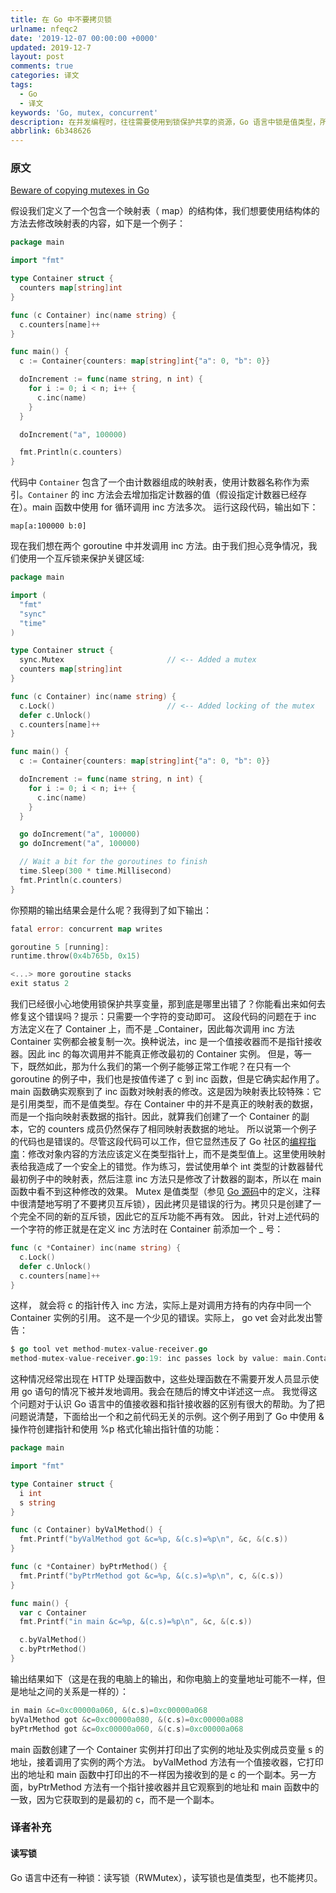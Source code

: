 ```yaml
---
title: 在 Go 中不要拷贝锁
urlname: nfeqc2
date: '2019-12-07 00:00:00 +0000'
updated: 2019-12-7
layout: post
comments: true
categories: 译文
tags:
  - Go
  - 译文
keywords: 'Go, mutex, concurrent'
description: 在并发编程时，往往需要使用到锁保护共享的资源，Go 语言中锁是值类型，所以拷贝会失去作用。
abbrlink: 6b348626
---
```


### 原文

[Beware of copying mutexes in Go](https://eli.thegreenplace.net/2018/beware-of-copying-mutexes-in-go/)

假设我们定义了一个包含一个映射表（ map）的结构体，我们想要使用结构体的方法去修改映射表的内容，如下是一个例子：

```go
package main

import "fmt"

type Container struct {
  counters map[string]int
}

func (c Container) inc(name string) {
  c.counters[name]++
}

func main() {
  c := Container{counters: map[string]int{"a": 0, "b": 0}}

  doIncrement := func(name string, n int) {
    for i := 0; i < n; i++ {
      c.inc(name)
    }
  }

  doIncrement("a", 100000)

  fmt.Println(c.counters)
}
```

代码中 `Container` 包含了一个由计数器组成的映射表，使用计数器名称作为索引。`Container` 的 inc 方法会去增加指定计数器的值（假设指定计数器已经存在）。main 函数中使用 for 循环调用 inc 方法多次。
运行这段代码，输出如下：

```
map[a:100000 b:0]
```

现在我们想在两个 goroutine 中并发调用 inc 方法。由于我们担心竞争情况，我们使用一个互斥锁来保护关键区域:

```go
package main

import (
  "fmt"
  "sync"
  "time"
)

type Container struct {
  sync.Mutex                       // <-- Added a mutex
  counters map[string]int
}

func (c Container) inc(name string) {
  c.Lock()                         // <-- Added locking of the mutex
  defer c.Unlock()
  c.counters[name]++
}

func main() {
  c := Container{counters: map[string]int{"a": 0, "b": 0}}

  doIncrement := func(name string, n int) {
    for i := 0; i < n; i++ {
      c.inc(name)
    }
  }

  go doIncrement("a", 100000)
  go doIncrement("a", 100000)

  // Wait a bit for the goroutines to finish
  time.Sleep(300 * time.Millisecond)
  fmt.Println(c.counters)
}
```

你预期的输出结果会是什么呢？我得到了如下输出：

```go
fatal error: concurrent map writes

goroutine 5 [running]:
runtime.throw(0x4b765b, 0x15)

<...> more goroutine stacks
exit status 2
```

我们已经很小心地使用锁保护共享变量，那到底是哪里出错了？你能看出来如何去修复这个错误吗？提示：只需要一个字符的变动即可。
这段代码的问题在于 inc 方法定义在了 Container 上，而不是 _Container，因此每次调用 inc 方法 Container 实例都会被复制一次。换种说法，inc 是一个值接收器而不是指针接收器。因此 inc 的每次调用并不能真正修改最初的 Container 实例。
但是，等一下，既然如此，那为什么我们的第一个例子能够正常工作呢？在只有一个 goroutine 的例子中，我们也是按值传递了 c 到 inc 函数，但是它确实起作用了。main 函数确实观察到了 inc 函数对映射表的修改。这是因为映射表比较特殊：它是引用类型，而不是值类型。存在 Container 中的并不是真正的映射表的数据，而是一个指向映射表数据的指针。因此，就算我们创建了一个 Container 的副本，它的 counters 成员仍然保存了相同映射表数据的地址。
所以说第一个例子的代码也是错误的。尽管这段代码可以工作，但它显然违反了 Go 社区的[编程指南](https://golang.org/doc/faq#methods_on_values_or_pointers)：修改对象内容的方法应该定义在类型指针上，而不是类型值上。这里使用映射表给我造成了一个安全上的错觉。作为练习，尝试使用单个 int 类型的计数器替代最初例子中的映射表，然后注意 inc 方法只是修改了计数器的副本，所以在 main 函数中看不到这种修改的效果。
Mutex 是值类型（参见 [Go 源码](https://golang.org/src/sync/mutex.go)中的定义，注释中很清楚地写明了不要拷贝互斥锁），因此拷贝是错误的行为。拷贝只是创建了一个完全不同的新的互斥锁，因此它的互斥功能不再有效。
因此，针对上述代码的一个字符的修正就是在定义 inc 方法时在 Container 前添加一个 _ 号：

```go
func (c *Container) inc(name string) {
  c.Lock()
  defer c.Unlock()
  c.counters[name]++
}
```

这样， 就会将 c 的指针传入 inc 方法，实际上是对调用方持有的内存中同一个 Container 实例的引用。
这不是一个少见的错误。实际上， go vet 会对此发出警告：

```go
$ go tool vet method-mutex-value-receiver.go
method-mutex-value-receiver.go:19: inc passes lock by value: main.Container
```

这种情况经常出现在 HTTP 处理函数中，这些处理函数在不需要开发人员显示使用 go 语句的情况下被并发地调用。我会在随后的博文中详述这一点。
我觉得这个问题对于认识 Go 语言中的值接收器和指针接收器的区别有很大的帮助。为了把问题说清楚，下面给出一个和之前代码无关的示例。这个例子用到了 Go 中使用 & 操作符创建指针和使用 %p 格式化输出指针值的功能：

```go
package main

import "fmt"

type Container struct {
  i int
  s string
}

func (c Container) byValMethod() {
  fmt.Printf("byValMethod got &c=%p, &(c.s)=%p\n", &c, &(c.s))
}

func (c *Container) byPtrMethod() {
  fmt.Printf("byPtrMethod got &c=%p, &(c.s)=%p\n", c, &(c.s))
}

func main() {
  var c Container
  fmt.Printf("in main &c=%p, &(c.s)=%p\n", &c, &(c.s))

  c.byValMethod()
  c.byPtrMethod()
}
```

输出结果如下（这是在我的电脑上的输出，和你电脑上的变量地址可能不一样，但是地址之间的关系是一样的）：

```go
in main &c=0xc00000a060, &(c.s)=0xc00000a068
byValMethod got &c=0xc00000a080, &(c.s)=0xc00000a088
byPtrMethod got &c=0xc00000a060, &(c.s)=0xc00000a068
```

main 函数创建了一个 Container 实例并打印出了实例的地址及实例成员变量 s 的地址，接着调用了实例的两个方法。
byValMethod 方法有一个值接收器，它打印出的地址和 main 函数中打印出的不一样因为接收到的是 c 的一个副本。另一方面，byPtrMethod 方法有一个指针接收器并且它观察到的地址和 main 函数中的一致，因为它获取到的是最初的 c，而不是一个副本。

### 译者补充

#### 读写锁

Go 语言中还有一种锁：读写锁（RWMutex），读写锁也是值类型，也不能拷贝。
